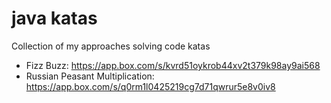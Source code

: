 # java katas
Collection of my approaches solving code katas
 - Fizz Buzz: https://app.box.com/s/kvrd51oykrob44xv2t379k98ay9ai568
 - Russian Peasant Multiplication: https://app.box.com/s/q0rm1l0425219cg7d71qwrur5e8v0iv8
